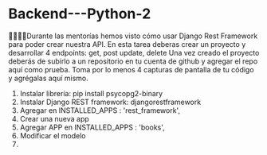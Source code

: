# Backend---Python-2
🐍👩‍💻💜Durante las mentorías hemos visto cómo usar Django Rest Framework para poder crear nuestra API.    En esta tarea deberas crear un proyecto y desarrollar 4 endpoints: get, post update, delete    Una vez creado el proyecto deberás de subirlo a un repositorio en tu cuenta de github y agregar el repo aquí como prueba. Toma por lo menos 4 capturas de pantalla de tu código y agrégalas aquí mismo.


<ol>
  <li>Instalar librería:  pip install psycopg2-binary</li>
  <li>Instalar Django REST framework: djangorestframework</li>
  <li>Agregar en INSTALLED_APPS : 'rest_framework',</li>
  <li>Crear una nueva app</li>
  <li>Agregar APP en INSTALLED_APPS : 'books', </li>
  <li>Modificar el modelo</li>
  <li></li>
  
</ol>
